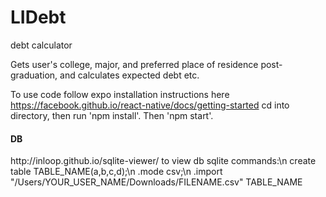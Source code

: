 # LIDebt
debt calculator

Gets user's college, major, and preferred place of residence post-graduation, and calculates expected debt etc.

To use code follow expo installation instructions here https://facebook.github.io/react-native/docs/getting-started
cd into directory, then run 'npm install'. Then 'npm start'.

<h4>DB</h4>
http://inloop.github.io/sqlite-viewer/ to view db
sqlite commands:\n
create table TABLE_NAME(a,b,c,d);\n
.mode csv;\n
.import "/Users/YOUR_USER_NAME/Downloads/FILENAME.csv" TABLE_NAME
